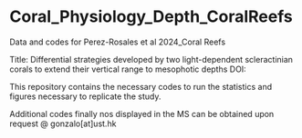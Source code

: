 # Coral_Physiology_Depth_CoralReefs
Data and codes for Perez-Rosales et al 2024_Coral Reefs


Title: Differential strategies developed by two light-dependent scleractinian corals to extend their vertical range to mesophotic depths
DOI: 

This repository contains the necessary codes to run the statistics and figures necessary to replicate the study. 

Additional codes finally nos displayed in the MS can be obtained upon request @ gonzalo[at]ust.hk 

